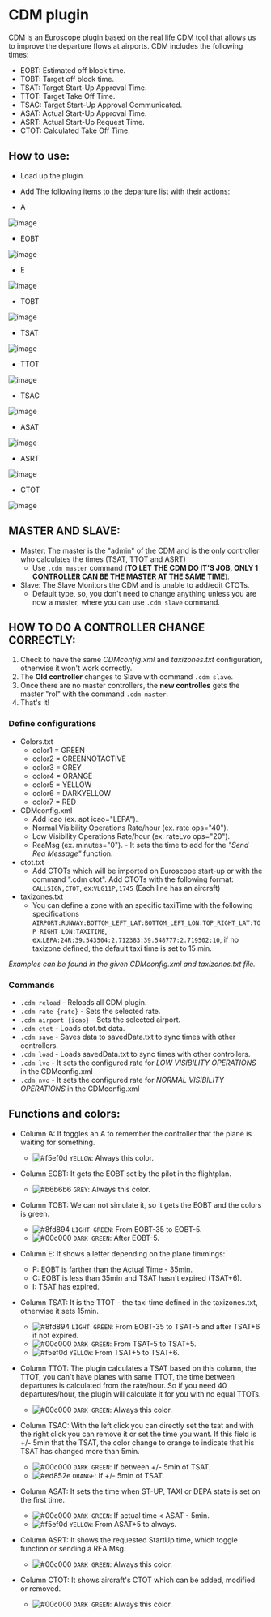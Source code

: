 # CDM plugin
CDM is an Euroscope plugin based on the real life CDM tool that allows us to improve the departure flows at airports.
CDM includes the following times:
- EOBT: Estimated off block time.
- TOBT: Target off block time.
- TSAT: Target Start-Up Approval Time.
- TTOT: Target Take Off Time.
- TSAC: Target Start-Up Approval Communicated.
- ASAT: Actual Start-Up Approval Time.
- ASRT: Actual Start-Up Request Time.
- CTOT: Calculated Take Off Time.


## How to use:
- Load up the plugin.
- Add The following items to the departure list with their actions:

- A

![image](https://i.gyazo.com/e7bae0d995a6f77b0e3b7fed115d854e.png)

- EOBT

![image](https://i.gyazo.com/e831b09bc5a75a8971bcae892ef16940.png)

- E

![image](https://i.gyazo.com/3c65d71bc812ccf6966c4694c9fa425d.png)

- TOBT

![image](https://i.gyazo.com/754f328e3d0fb087077cd2bfc89c1a54.png)

- TSAT

![image](https://i.gyazo.com/f4de2894de5f5b12733ad94896d9cdbb.png)

- TTOT

![image](https://i.gyazo.com/931cb1578776283261382f3735fea5e7.png)

- TSAC

![image](https://i.gyazo.com/6a28ed89ecfe8aab259d533febe45000.png)

- ASAT

![image](https://i.gyazo.com/ae930f513a05d85a9776631ff89fbf7d.png)

- ASRT

![image](https://i.gyazo.com/f320a807ee5f8f35c63cac38d671f1a2.png)

- CTOT

![image](https://i.gyazo.com/fa2d4b6bc87832d2983bf6800bdb824d.png)


## MASTER AND SLAVE:
- Master: The master is the "admin" of the CDM and is the only controller who calculates the times (TSAT, TTOT and ASRT)
  - Use ``.cdm master`` command (**TO LET THE CDM DO IT'S JOB, ONLY 1 CONTROLLER CAN BE THE MASTER AT THE SAME TIME**).
- Slave: The Slave Monitors the CDM and is unable to add/edit CTOTs.
  - Default type, so, you don't need to change anything unless you are now a master, where you can use ``.cdm slave`` command.

## HOW TO DO A CONTROLLER CHANGE CORRECTLY:
1. Check to have the same *CDMconfig.xml* and *taxizones.txt* configuration, otherwise it won't work correctly.
2. The **Old controller** changes to Slave with command ``.cdm slave``.
3. Once there are no master controllers, the **new controlles** gets the master "rol" with the command ``.cdm master``.
4. That's it!

### Define configurations
- Colors.txt
  - color1 = GREEN
  - color2 = GREENNOTACTIVE
  - color3 = GREY
  - color4 = ORANGE
  - color5 = YELLOW
  - color6 = DARKYELLOW
  - color7 = RED
- CDMconfig.xml
  - Add icao (ex. apt icao="LEPA").
  - Normal Visibility Operations Rate/hour (ex. rate ops="40").
  - Low Visibility Operations Rate/hour (ex. rateLvo ops="20").
  - ReaMsg (ex. minutes="0"). - It sets the time to add for the *"Send Rea Message"* function.
- ctot.txt
  - Add CTOTs which will be imported on Euroscope start-up or with the command ".cdm ctot". Add CTOTs with the following format: ``CALLSIGN,CTOT``, ex:``VLG11P,1745`` (Each line has an aircraft)
- taxizones.txt
  - You can define a zone with an specific taxiTime with the following specifications ``AIRPORT:RUNWAY:BOTTOM_LEFT_LAT:BOTTOM_LEFT_LON:TOP_RIGHT_LAT:TOP_RIGHT_LON:TAXITIME``, ex:``LEPA:24R:39.543504:2.712383:39.548777:2.719502:10``, if no taxizone defined, the default taxi time is set to 15 min.

*Examples can be found in the given CDMconfig.xml and taxizones.txt file.*

### Commands
- ``.cdm reload`` - Reloads all CDM plugin.
- ``.cdm rate {rate}`` - Sets the selected rate.
- ``.cdm airport {icao}`` - Sets the selected airport.
- ``.cdm ctot`` - Loads ctot.txt data.
- ``.cdm save`` - Saves data to savedData.txt to sync times with other controllers.
- ``.cdm load`` - Loads savedData.txt to sync times with other controllers.
- ``.cdm lvo`` - It sets the configured rate for *LOW VISIBILITY OPERATIONS* in the CDMconfig.xml
- ``.cdm nvo`` - It sets the configured rate for *NORMAL VISIBILITY OPERATIONS* in the CDMconfig.xml

## Functions and colors:
- Column A: It toggles an A to remember the controller that the plane is waiting for something.
  - ![#f5ef0d](https://via.placeholder.com/15/f5ef0d/000000?text=+) `YELLOW`: Always this color.

- Column EOBT: It gets the EOBT set by the pilot in the flightplan.
  - ![#b6b6b6](https://via.placeholder.com/15/b6b6b6/000000?text=+) `GREY`: Always this color.

- Column TOBT: We can not simulate it, so it gets the EOBT and the colors is green.
  - ![#8fd894](https://via.placeholder.com/15/8fd894/000000?text=+) `LIGHT GREEN`: From EOBT-35 to EOBT-5.
  - ![#00c000](https://via.placeholder.com/15/00c000/000000?text=+) `DARK GREEN`: After EOBT-5.

- Column E: It shows a letter depending on the plane timmings:
  - P: EOBT is farther than the Actual Time - 35min.
  - C: EOBT is less than 35min and TSAT hasn't expired (TSAT+6).
  - I: TSAT has expired.

- Column TSAT: It is the TTOT - the taxi time defined in the taxizones.txt, otherwise it sets 15min.
  - ![#8fd894](https://via.placeholder.com/15/8fd894/000000?text=+) `LIGHT GREEN`: From EOBT-35 to TSAT-5 and after TSAT+6 if not expired.
  - ![#00c000](https://via.placeholder.com/15/00c000/000000?text=+) `DARK GREEN`: From TSAT-5 to TSAT+5.
  - ![#f5ef0d](https://via.placeholder.com/15/f5ef0d/000000?text=+) `YELLOW`: From TSAT+5 to TSAT+6.

- Column TTOT: The plugin calculates a TSAT based on this column, the TTOT, you can't have planes with same TTOT, the time between departures is calculated from the rate/hour. So if you need 40 departures/hour, the plugin will calculate it for you with no equal TTOTs.
  - ![#00c000](https://via.placeholder.com/15/00c000/000000?text=+) `DARK GREEN`: Always this color.

- Column TSAC: With the left click you can directly set the tsat and with the right click you can remove it or set the time you want. If this field is +/- 5min that the TSAT, the color change to orange to indicate that his TSAT has changed more than 5min.
  - ![#00c000](https://via.placeholder.com/15/00c000/000000?text=+) `DARK GREEN`: If between +/- 5min of TSAT.
  - ![#ed852e](https://via.placeholder.com/15/ed852e/000000?text=+) `ORANGE`: If +/- 5min of TSAT.

- Column ASAT: It sets the time when ST-UP, TAXI or DEPA state is set on the first time.
  - ![#00c000](https://via.placeholder.com/15/00c000/000000?text=+) `DARK GREEN`: If actual time < ASAT - 5min.
  - ![#f5ef0d](https://via.placeholder.com/15/f5ef0d/000000?text=+) `YELLOW`: From ASAT+5 to always.

- Column ASRT: It shows the requested StartUp time, which toggle function or sending a REA Msg.
  - ![#00c000](https://via.placeholder.com/15/00c000/000000?text=+) `DARK GREEN`: Always this color.

- Column CTOT: It shows aircraft's CTOT which can be added, modified or removed.
  - ![#00c000](https://via.placeholder.com/15/00c000/000000?text=+) `DARK GREEN`: Always this color.